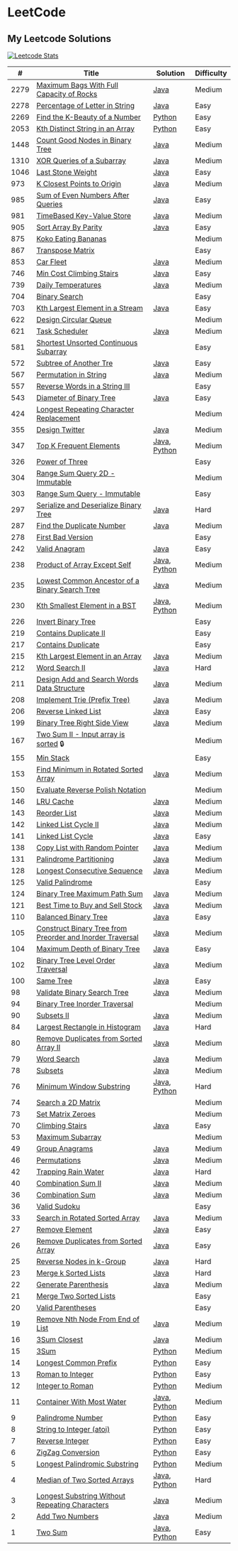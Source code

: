 # LeetCode

## My Leetcode Solutions

[![Leetcode Stats](https://leetcard.jacoblin.cool/llyram?extension=heatmap&border=0&radius=10)](https://leetcode.com/llyram)

|#|Title| Solution| Difficulty |
| ---- | ---- | ---- | ---- |
| 2279 | [Maximum Bags With Full Capacity of Rocks](https://leetcode.com/problems/maximum-bags-with-full-capacity-of-rocks/)|[Java](algorithms/java/maximumBagsWithFullCapacityOfRocks.java)| Medium     |
| 2278 | [Percentage of Letter in String](https://leetcode.com/problems/percentage-of-letter-in-string/)|[Java](algorithms/java/percentageOfLetterInString.java)| Easy       |
| 2269 | [Find the K-Beauty of a Number](https://leetcode.com/problems/find-the-k-beauty-of-a-number/)| [Python](algorithms/python/findKthBeautyOfANumber.py) | Easy |
| 2053 | [Kth Distinct String in an Array](https://leetcode.com/problems/kth-distinct-string-in-an-array/)|[Python](algorithms/python/kthDistinctStringInAnArray.py)| Easy       |
| 1448 | [Count Good Nodes in Binary Tree](https://leetcode.com/problems/count-good-nodes-in-binary-tree/) | [Java](algorithms/java/countGoodNodesinBinaryTree.java) | Medium |
| 1310 | [XOR Queries of a Subarray](https://leetcode.com/problems/xor-queries-of-a-subarray/)|[Java](algorithms/java/xorQueriesOfASubArray.java)| Medium     |
| 1046 | [Last Stone Weight](https://leetcode.com/problems/last-stone-weight/)| [Java](algorithms/java/lastStoneWeight.java) | Easy |
| 973  | [K Closest Points to Origin](https://leetcode.com/problems/k-closest-points-to-origin/)| [Java](algorithms/java/kClosestPointsToOrigin.java) | Medium |
| 985  | [Sum of Even Numbers After Queries](https://leetcode.com/problems/sum-of-even-numbers-after-queries/)| [Java](algorithms/java/sumOfEvenNumbersAfterQueries.java)| Easy       |
| 981  | [TimeBased Key-Value Store](https://leetcode.com/problems/time-based-key-value-store/)| [Java](algorithms/java/timeBasedKeyValueStore.java) | Medium |
| 905  | [Sort Array By Parity](https://leetcode.com/problems/sort-array-by-parity/)|[Java](algorithms/java/sortArrayByParity.java)| Easy       |
| 875  | [Koko Eating Bananas](https://leetcode.com/problems/koko-eating-bananas/)|| Medium     |
| 867  | [Transpose Matrix](https://leetcode.com/problems/transpose-matrix/)|| Easy       |
| 853  | [Car Fleet](https://leetcode.com/problems/car-fleet/)|[Java](algorithms/java/carFleet.java)|Medium|
| 746  | [Min Cost Climbing Stairs](https://leetcode.com/problems/min-cost-climbing-stairs/) | [Java](algorithms/java/minCostClimbingStairs.java) | Easy |
| 739  | [Daily Temperatures](https://leetcode.com/problems/daily-temperatures/)|[Java](algorithms/java/dailyTemperatures.java)|Medium|
| 704  | [Binary Search](https://leetcode.com/problems/binary-search/)|| Easy       |
| 703  | [Kth Largest Element in a Stream](https://leetcode.com/problems/kth-largest-element-in-a-stream/)| [Java](algorithms/java/kthLargestElementInAStream.java) | Easy |
| 622  | [Design Circular Queue](https://leetcode.com/problems/design-circular-queue/)|| Medium     |
| 621  | [Task Scheduler](https://leetcode.com/problems/task-scheduler/) |[Java](algorithms/java/taskScheduler.java) | Medium |
| 581  | [Shortest Unsorted Continuous Subarray](https://leetcode.com/problems/shortest-unsorted-continuous-subarray/)|| Easy       |
| 572  | [Subtree of Another Tre](https://leetcode.com/problems/subtree-of-another-tree/) | [Java](algorithms/java/subtreeOfAnotherTree.java) | Easy |
| 567  | [Permutation in String](https://leetcode.com/problems/permutation-in-string/) | [Java](algorithms/java/permutationInString.java) | Medium |
| 557  | [Reverse Words in a String III](https://leetcode.com/problems/reverse-words-in-a-string-iii/)|| Easy       |
| 543  | [Diameter of Binary Tree](https://leetcode.com/problems/diameter-of-binary-tree/)| [Java](algorithms/java/DiameterOfBinaryTree.java)| Easy       |
| 424  | [Longest Repeating Character Replacement](https://leetcode.com/problems/longest-repeating-character-replacement/)|| Medium     |
| 355  | [Design Twitter](https://leetcode.com/problems/design-twitter/description/) | [Java](algorithms/java/designTwiter.java) | Medium |
| 347  | [Top K Frequent Elements](https://leetcode.com/problems/top-k-frequent-elements/)| [Java](algorithms/java/topKFrequentElements.java), [Python](algorithms/python/topKFrequentElements.py)| Medium     |
| 326  | [Power of Three](https://leetcode.com/problems/power-of-three/)|| Easy       |
| 304  | [Range Sum Query 2D - Immutable](https://leetcode.com/problems/range-sum-query-2d-immutable/)|| Medium|
| 303  | [Range Sum Query - Immutable](https://leetcode.com/problems/range-sum-query-immutable/)|| Easy       |
| 297  | [Serialize and Deserialize Binary Tree](https://leetcode.com/problems/serialize-and-deserialize-binary-tree/) | [Java](algorithms/java/serializeAndDeserializeBinaryTree.java) | Hard |
| 287  | [Find the Duplicate Number](https://leetcode.com/problems/find-the-duplicate-number/) | [Java](algorithms/java/findTheDuplicateNumber.java) | Medium |
| 278  | [First Bad Version](https://leetcode.com/problems/first-bad-version/)|| Easy       |
| 242  | [Valid Anagram](https://leetcode.com/problems/valid-anagram/)|[Java](algorithms/java/validAnagram.java)| Easy       |
| 238  | [Product of Array Except Self](https://leetcode.com/problems/product-of-array-except-self/)| [Java](algorithms/java/productOfArrayExceptSelf.java), [Python](algorithms/python/productOfArrayExceptSelf.py)| Medium     |
| 235  | [Lowest Common Ancestor of a Binary Search Tree](https://leetcode.com/problems/lowest-common-ancestor-of-a-binary-search-tree/) | [Java](algorithms/java/lowestCommonAncestorOfABinarySearchTree.java) | Medium |
| 230  | [Kth Smallest Element in a BST](https://leetcode.com/problems/kth-smallest-element-in-a-bst/)| [Java](algorithms/java/kthSmallestElementInABST.java), [Python](algorithms/python/kthSmallestElementInABST.py)| Medium     |
| 226  | [Invert Binary Tree](https://leetcode.com/problems/invert-binary-tree/)|| Easy       |
| 219  | [Contains Duplicate II](https://leetcode.com/problems/contains-duplicate-ii/)|| Easy       |
| 217  | [Contains Duplicate](https://leetcode.com/problems/contains-duplicate/)|| Easy       |
| 215  | [Kth Largest Element in an Array](https://leetcode.com/problems/kth-largest-element-in-an-array/) | [Java](algorithms/java/kthLargestElementInAnArray.java) | Medium |
| 212  | [Word Search II](https://leetcode.com/problems/word-search-ii/) | [Java](algorithms/java/wordSearchII.java) | Hard |
| 211  | [Design Add and Search Words Data Structure](https://leetcode.com/problems/design-add-and-search-words-data-structure/)| [Java](algorithms/java/designAddAndSearchWordsDataStructure.java)| Medium |
| 208  | [Implement Trie (Prefix Tree)](https://leetcode.com/problems/implement-trie-prefix-tree/) | [Java](algorithms/java/implementTrie.java)| Medium |
| 206  | [Reverse Linked List](https://leetcode.com/problems/reverse-linked-list/)| [Java](algorithms/java/reverseLinkedList.java) | Easy       |
| 199  | [Binary Tree Right Side View](https://leetcode.com/problems/binary-tree-right-side-view/) | [Java](algorithms/java/binaryTreeRightSideView.java) | Medium |
| 167  | [Two Sum II - Input array is sorted](https://leetcode.com/problems/two-sum-ii-input-array-is-sorted/) 🔒|| Medium     |
| 155  | [Min Stack](https://leetcode.com/problems/min-stack/)|| Easy       |
| 153  | [Find Minimum in Rotated Sorted Array](https://leetcode.com/problems/find-minimum-in-rotated-sorted-array/)| [Java](algorithms/java/findMinimumInRotatedSortedArray.java) | Medium |
| 150  | [Evaluate Reverse Polish Notation](https://leetcode.com/problems/evaluate-reverse-polish-notation/)|| Medium     |
| 146  | [LRU Cache](https://leetcode.com/problems/lru-cache/) | [Java](algorithms/java/LRUCache.java) | Medium |
| 143  | [Reorder List](https://leetcode.com/problems/reorder-list/)|[Java](algorithms/java/reorderList.java)|Medium|
| 142  | [Linked List Cycle II](https://leetcode.com/problems/linked-list-cycle-ii/) |[Java](algorithms/java/linkedListCycleII.java)| Medium |
| 141  | [Linked List Cycle](https://leetcode.com/problems/linked-list-cycle/)|[Java](algorithms/java/linkedListCycle.java)|Easy|
| 138  | [Copy List with Random Pointer](https://leetcode.com/problems/copy-list-with-random-pointer/)| [Java](algorithms/java/copyListWithRandomPointer.java) | Medium |
| 131  | [Palindrome Partitioning](https://leetcode.com/problems/palindrome-partitioning/description/) | [Java](algorithms/java/palindromePartitioning.java) | Medium |
| 128  | [Longest Consecutive Sequence](https://leetcode.com/problems/longest-consecutive-sequence/)| [Java](algorithms/java/longestConsecutiveSequence.java)| Medium     |
| 125  | [Valid Palindrome](https://leetcode.com/problems/valid-palindrome/)|| Easy       |
| 124  | [Binary Tree Maximum Path Sum](https://leetcode.com/problems/binary-tree-maximum-path-sum/) | [Java](algorithms/java/binaryTreeMaximumPathSum.java) | Medium |
| 121  | [Best Time to Buy and Sell Stock](https://leetcode.com/problems/best-time-to-buy-and-sell-stock/)| [Java](algorithms/java/bestTimeToBuyAndSellStock.java)| Medium     |
| 110  | [Balanced Binary Tree](https://leetcode.com/problems/balanced-binary-tree/) | [Java](algorithms/java/balancedBinaryTree.java) | Easy |
| 105  | [Construct Binary Tree from Preorder and Inorder Traversal](https://leetcode.com/problems/construct-binary-tree-from-preorder-and-inorder-traversal/)| [Java](algorithms/java/constructBinaryTreeFromPreorderAndInorderTraversal.java) | Medium |
| 104  | [Maximum Depth of Binary Tree](https://leetcode.com/problems/maximum-depth-of-binary-tree/)| [Java](algorithms/java/MaximumDepthOfBinaryTree.java)| Easy       |
| 102  | [Binary Tree Level Order Traversal](https://leetcode.com/problems/binary-tree-level-order-traversal/) | [Java](algorithms/java/binaryTreeLevelOrderTraversal.java) | Medium |
| 100  | [Same Tree](https://leetcode.com/problems/same-tree/) | [Java](algorithms/java/sameTree.java) | Easy |
| 98   | [Validate Binary Search Tree](https://leetcode.com/problems/validate-binary-search-tree/)|[Java](algorithms/java/validateBinarySearchTree.java)| Medium     |
| 94   | [Binary Tree Inorder Traversal](https://leetcode.com/problems/binary-tree-inorder-traversal/)|| Medium     |
| 90   | [Subsets II](https://leetcode.com/problems/subsets-ii/)| [Java](algorithms/java/subsetsII.java)| Medium |
| 84   | [Largest Rectangle in Histogram](https://leetcode.com/problems/largest-rectangle-in-histogram/) | [Java](algorithms/java/largestRectangleInHistogram.java) | Hard |
| 80   | [Remove Duplicates from Sorted Array II](https://leetcode.com/problems/remove-duplicates-from-sorted-array-ii/)|[Java](algorithms/java/removeDuplicatesFromSortedArrayII.java)|Medium|
| 79   | [Word Search](https://leetcode.com/problems/word-search/) | [Java](algorithms/java/wordSearch.java) | Medium |
| 78   | [Subsets](https://leetcode.com/problems/subsets/) |[Java](algorithms/java/subsets.java)| Medium |
| 76   | [Minimum Window Substring](https://leetcode.com/problems/minimum-window-substring/) | [Java](algorithms/java/minimumWindowSubstring.java), [Python](algorithms/python/minimumWindowSubstring.py) | Hard |
| 74   | [Search a 2D Matrix](https://leetcode.com/problems/search-a-2d-matrix/)|| Medium     |
| 73   | [Set Matrix Zeroes](https://leetcode.com/problems/set-matrix-zeroes/)|| Medium     |
| 70   | [Climbing Stairs](https://leetcode.com/problems/climbing-stairs/) | [Java](algorithms/java/climbingStairs.java) | Easy |
| 53   | [Maximum Subarray](https://leetcode.com/problems/maximum-subarray/)|| Medium     |
| 49   | [Group Anagrams](https://leetcode.com/problems/anagrams/)|[Java](/home/maryll/Projects/leetcode/algorithms/java/groupAnagrams.java)| Medium     |
| 46   | [Permutations](https://leetcode.com/problems/permutations/) | [Java](algorithms/java/permutations.java) | Medium |
| 42   | [Trapping Rain Water](https://leetcode.com/problems/trapping-rain-water/)|[Java](algorithms/java/trappingRainWater.java)| Hard       |
| 40   | [Combination Sum II](https://leetcode.com/problems/combination-sum-ii/) | [Java](algorithms/java/combinationSumII.java) | Medium |
| 36   | [Combination Sum](https://leetcode.com/problems/combination-sum/) | [Java](algorithms/java/combinationSum.java) | Medium |
| 36   | [Valid Sudoku](https://leetcode.com/problems/valid-sudoku/)|| Easy       |
| 33   | [Search in Rotated Sorted Array](https://leetcode.com/problems/search-in-rotated-sorted-array/) | [Java](algorithms/java/searchInRotatedSortedArray.java) | Medium |
| 27   | [Remove Element](https://leetcode.com/problems/remove-element/) | [Java](algorithms/java/removeElement.java) | Easy |
| 26   | [Remove Duplicates from Sorted Array](https://leetcode.com/problems/remove-duplicates-from-sorted-array/)|[Java](algorithms/java/removeDuplicatesFromSortedArray.java)| Easy
| 25   | [Reverse Nodes in k-Group](https://leetcode.com/problems/reverse-nodes-in-k-group/) | [Java](algorithms/java/reverseNodesInKGroup.java) | Hard |
| 23   | [Merge k Sorted Lists](https://leetcode.com/problems/merge-k-sorted-lists/) | [Java](algorithms/java/mergeKSortedLists.java) | Hard |
| 22   | [Generate Parenthesis](https://leetcode.com/problems/generate-parentheses/) | [Java](algorithms/java/generateParenthesis.java) | Medium |
| 21   | [Merge Two Sorted Lists](https://leetcode.com/problems/merge-two-sorted-lists/)|| Easy       |
| 20   | [Valid Parentheses](https://leetcode.com/problems/valid-parentheses/)|| Easy       |
| 19   | [Remove Nth Node From End of List](https://leetcode.com/problems/remove-nth-node-from-end-of-list/)|[Java](algorithms/java/removeNthNodeFromEndOfList.java)|Medium|
| 16   | [3Sum Closest](https://leetcode.com/problems/3sum-closest/)|[Java](algorithms/java/3SumClosest.java)| Medium     |
| 15   | [3Sum](https://leetcode.com/problems/3sum/)|[Python](algorithms/python/3Sum.py)| Medium     |
| 14   | [Longest Common Prefix](https://leetcode.com/problems/longest-common-prefix/)|[Python](algorithms/python/longestCommonPrefix.py)| Easy       |
| 13   | [Roman to Integer](https://leetcode.com/problems/roman-to-integer/)|[Python](algorithms/python/RomanToInteger.py)| Easy       |
| 12   | [Integer to Roman](https://leetcode.com/problems/integer-to-roman/)|[Python](algorithms/python/integerToRoman.py)| Medium     |
| 11   | [Container With Most Water](https://leetcode.com/problems/container-with-most-water/)|[Java](algorithms/java/containerWithMostWater.java), [Python](algorithms/python/containerWithMostWater.py)| Medium     |
| 9    | [Palindrome Number](https://leetcode.com/problems/palindrome-number/)| [Python](algorithms/python/palindromeNumber.py)| Easy       |
| 8    | [String to Integer (atoi)](https://leetcode.com/problems/string-to-integer-atoi/)|[Python](algorithms/python/stringToInteger.py)| Easy       |
| 7    | [Reverse Integer](https://leetcode.com/problems/reverse-integer/)|[Python](algorithms/python/reverseInteger.py)| Easy       |
| 6    | [ZigZag Conversion](https://leetcode.com/problems/zigzag-conversion/)|[Python](algorithms/python/zigzagConversion.py)| Easy       |
| 5    | [Longest Palindromic Substring](https://leetcode.com/problems/longest-palindromic-substring/)|[Python](algorithms/python/longestPalindromicSubstring.py)| Medium     |
| 4    | [Median of Two Sorted Arrays](https://leetcode.com/problems/median-of-two-sorted-arrays/)|[Java](algorithms/java/medianOfTwoSortedArrays.java), [Python](/home/maryll/Projects/leetcode/algorithms/python/medianOfTwoSortedArrays.py)| Hard       |
| 3    | [Longest Substring Without Repeating Characters](https://leetcode.com/problems/longest-substring-without-repeating-characters/) |[Java](algorithms/java/longestSubstringWIthoutRepeatingCharacters.java)| Medium     |
| 2    | [Add Two Numbers](https://leetcode.com/problems/add-two-numbers/)| [Java](algorithms/java/addTwoNumbers.java)| Medium     |
| 1    | [Two Sum](https://leetcode.com/problems/two-sum/)| [Java](algorithms/java/twoSum.java), [Python](algorithms/python/twoSum.py) | Easy       |
